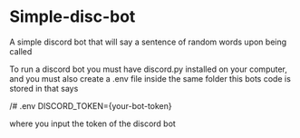 # Simple-disc-bot
A simple discord bot that will say a sentence of random words upon being called

To run a discord bot you must have discord.py installed on your computer, and you must also create a .env file inside the same folder this bots code is stored in that says

/# .env
DISCORD_TOKEN={your-bot-token}

where you input the token of the discord bot
